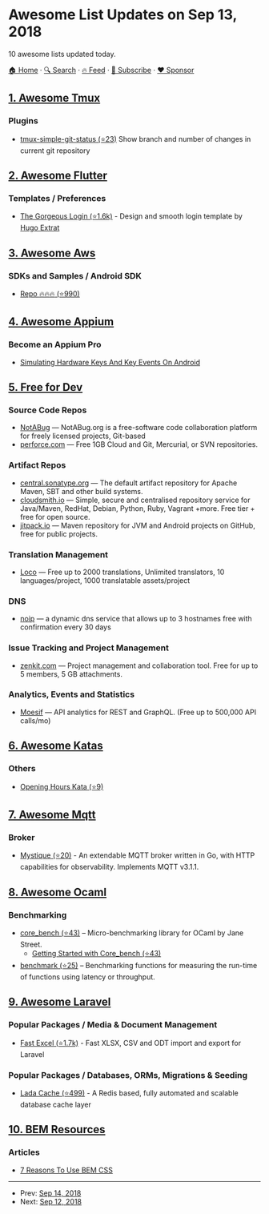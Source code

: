 # Awesome List Updates on Sep 13, 2018

10 awesome lists updated today.

[🏠 Home](/README.md) · [🔍 Search](https://www.trackawesomelist.com/search/) · [🔥 Feed](https://www.trackawesomelist.com/rss.xml) · [📮 Subscribe](https://trackawesomelist.us17.list-manage.com/subscribe?u=d2f0117aa829c83a63ec63c2f&id=36a103854c) · [❤️  Sponsor](https://github.com/sponsors/theowenyoung)



## [1. Awesome Tmux](/content/rothgar/awesome-tmux/README.md)

### Plugins

*   [tmux-simple-git-status (⭐23)](https://github.com/kristijanhusak/tmux-simple-git-status) Show branch and number of changes in current git repository

## [2. Awesome Flutter](/content/Solido/awesome-flutter/README.md)

### Templates / Preferences

*   [The Gorgeous Login (⭐1.6k)](https://github.com/huextrat/TheGorgeousLogin) <!--stargazers:huextrat/TheGorgeousLogin--> - Design and smooth login template by [Hugo Extrat](https://github.com/huextrat)

## [3. Awesome Aws](/content/donnemartin/awesome-aws/README.md)

### SDKs and Samples / Android SDK

*   [Repo :fire::fire::fire: (⭐990)](https://github.com/aws/aws-sdk-android)

## [4. Awesome Appium](/content/SrinivasanTarget/awesome-appium/README.md)

### Become an Appium Pro

*   [Simulating Hardware Keys And Key Events On Android](https://appiumpro.com/editions/34)

## [5. Free for Dev](/content/ripienaar/free-for-dev/README.md)

### Source Code Repos

*   [NotABug](https://notabug.org) — NotABug.org is a free-software code collaboration platform for freely licensed projects, Git-based
*   [perforce.com](https://www.perforce.com/products/helix-teamhub) — Free 1GB Cloud and  Git, Mercurial, or SVN repositories.

### Artifact Repos

*   [central.sonatype.org](https://central.sonatype.org) — The default artifact repository for Apache Maven, SBT and other build systems.
*   [cloudsmith.io](https://cloudsmith.io) — Simple, secure and centralised repository service for Java/Maven, RedHat, Debian, Python, Ruby, Vagrant +more. Free tier + free for open source.
*   [jitpack.io](https://jitpack.io/) — Maven repository for JVM and Android projects on GitHub, free for public projects.

### Translation Management

*   [Loco](https://localise.biz/) — Free up to 2000 translations, Unlimited translators, 10 languages/project, 1000 translatable assets/project

### DNS

*   [noip](https://www.noip.com/) — a dynamic dns service that allows up to 3 hostnames free with confirmation every 30 days

### Issue Tracking and Project Management

*   [zenkit.com](https://zenkit.com) — Project management and collaboration tool. Free for up to 5 members, 5 GB attachments.

### Analytics, Events and Statistics

*   [Moesif](https://www.moesif.com) — API analytics for REST and GraphQL. (Free up to 500,000 API calls/mo)

## [6. Awesome Katas](/content/gamontal/awesome-katas/README.md)

### Others

*   [Opening Hours Kata (⭐9)](https://github.com/christian-fei/opening-hours-kata)

## [7. Awesome Mqtt](/content/hobbyquaker/awesome-mqtt/README.md)

### Broker

*   [Mystique (⭐20)](https://github.com/TheThingsIndustries/mystique) - An extendable MQTT broker written in Go, with HTTP capabilities for observability. Implements MQTT v3.1.1.

## [8. Awesome Ocaml](/content/ocaml-community/awesome-ocaml/README.md)

### Benchmarking

*   [core\_bench (⭐43)](https://github.com/janestreet/core_bench) – Micro-benchmarking library for OCaml by Jane Street.
    *   [Getting Started with Core\_bench (⭐43)](https://github.com/janestreet/core_bench/wiki/Getting-Started-with-Core_bench)
*   [benchmark (⭐25)](https://github.com/Chris00/ocaml-benchmark) – Benchmarking functions for measuring the run-time of functions using latency or throughput.

## [9. Awesome Laravel](/content/chiraggude/awesome-laravel/README.md)

### Popular Packages / Media & Document Management

*   [Fast Excel (⭐1.7k)](https://github.com/rap2hpoutre/fast-excel) - Fast XLSX, CSV and ODT import and export for Laravel

### Popular Packages / Databases, ORMs, Migrations & Seeding

*   [Lada Cache (⭐499)](https://github.com/spiritix/lada-cache) - A Redis based, fully automated and scalable database cache layer

## [10. BEM Resources](/content/sturobson/BEM-resources/README.md)

### Articles

*   [7 Reasons To Use BEM CSS](https://medium.com/soliddigital/7-reasons-to-use-bem-css-a7c8475318fe)

---

- Prev: [Sep 14, 2018](/content/2018/09/14/README.md)
- Next: [Sep 12, 2018](/content/2018/09/12/README.md)